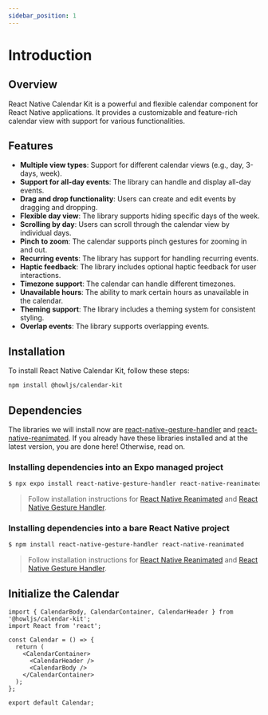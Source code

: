 ```yaml
---
sidebar_position: 1
---
```


# Introduction

## Overview

React Native Calendar Kit is a powerful and flexible calendar component for React Native applications. It provides a customizable and feature-rich calendar view with support for various functionalities.

## Features

- **Multiple view types**: Support for different calendar views (e.g., day, 3-days, week).
- **Support for all-day events**: The library can handle and display all-day events.
- **Drag and drop functionality**: Users can create and edit events by dragging and dropping.
- **Flexible day view**: The library supports hiding specific days of the week.
- **Scrolling by day**: Users can scroll through the calendar view by individual days.
- **Pinch to zoom**: The calendar supports pinch gestures for zooming in and out.
- **Recurring events**: The library has support for handling recurring events.
- **Haptic feedback**: The library includes optional haptic feedback for user interactions.
- **Timezone support**: The calendar can handle different timezones.
- **Unavailable hours**: The ability to mark certain hours as unavailable in the calendar.
- **Theming support**: The library includes a theming system for consistent styling.
- **Overlap events**: The library supports overlapping events.

## Installation

To install React Native Calendar Kit, follow these steps:

```bash npm2yarn
npm install @howljs/calendar-kit
```

## Dependencies

The libraries we will install now are [react-native-gesture-handler](https://docs.swmansion.com/react-native-gesture-handler/) and [react-native-reanimated](https://docs.swmansion.com/react-native-reanimated/). If you already have these libraries installed and at the latest version, you are done here! Otherwise, read on.

### Installing dependencies into an Expo managed project

```bash npm2yarn
$ npx expo install react-native-gesture-handler react-native-reanimated
```

> Follow installation instructions for [React Native Reanimated](https://docs.expo.dev/versions/latest/sdk/reanimated/) and [React Native Gesture Handler](https://docs.expo.dev/versions/latest/sdk/gesture-handler/).


### Installing dependencies into a bare React Native project

```bash npm2yarn
$ npm install react-native-gesture-handler react-native-reanimated
```

> Follow installation instructions for [React Native Reanimated](https://docs.swmansion.com/react-native-reanimated/docs/fundamentals/getting-started) and [React Native Gesture Handler](https://docs.swmansion.com/react-native-gesture-handler/docs/fundamentals/installation).


## Initialize the Calendar

```tsx
import { CalendarBody, CalendarContainer, CalendarHeader } from '@howljs/calendar-kit';
import React from 'react';

const Calendar = () => {
  return (
    <CalendarContainer>
      <CalendarHeader />
      <CalendarBody />
    </CalendarContainer>
  );
};

export default Calendar;
```
